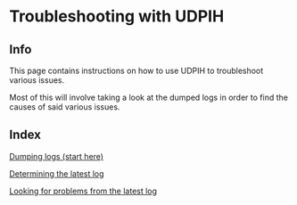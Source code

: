 # Troubleshooting with UDPIH

## Info

This page contains instructions on how to use UDPIH to troubleshoot various issues.

Most of this will involve taking a look at the dumped logs in order to find the causes of said various issues.

## Index

[Dumping logs (start here)](/docs/dumpinglogs.md)

[Determining the latest log](/docs/findinglogs.md)

[Looking for problems from the latest log](/docs/problemfinding.md)
